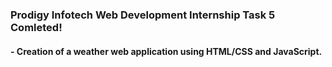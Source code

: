 ### Prodigy Infotech Web Development Internship Task 5 Comleted! 
#### - Creation of a weather web application using HTML/CSS and JavaScript.
